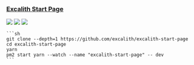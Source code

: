 ### [Excalith Start Page](https://github.com/excalith/excalith-start-page)

![](https://img.shields.io/github/license/excalith/excalith-start-page) [![](https://img.shields.io/github/last-commit/scillidan/excalith-start-page/main)](https://github.com/scillidan/excalith-start-page) ![](https://img.shields.io/badge/Vercel-black?style=flat&logo=Vercel&logoColor=white)

````{tab} PM2
```sh
git clone --depth=1 https://github.com/excalith/excalith-start-page
cd excalith-start-page
yarn
pm2 start yarn --watch --name "excalith-start-page" -- dev
```
````